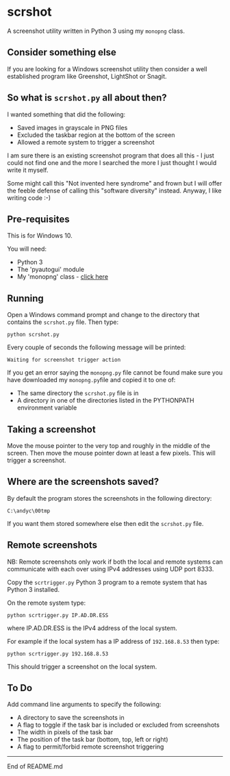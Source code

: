 # scrshot

A screenshot utility written in Python 3 using my `monopng` class.

## Consider something else

If you are looking for a Windows screenshot utility then consider
a well established program like Greenshot, LightShot or Snagit.

## So what is `scrshot.py` all about then?

I wanted something that did the following:

* Saved images in grayscale in PNG files
* Excluded the taskbar region at the bottom of the screen
* Allowed a remote system to trigger a screenshot

I am sure there is an existing screenshot program that does all this - I just could not
find one and the more I searched the more I just thought I would write it myself.

Some might call this "Not invented here syndrome" and frown but I will offer the feeble
defense of calling this "software diversity" instead.  Anyway, I like writing code :-)

## Pre-requisites

This is for Windows 10.

You will need:

* Python 3
* The 'pyautogui' module
* My 'monopng' class - [click here](https://github.com/andycranston/monopng)

## Running

Open a Windows command prompt and change to the directory that contains
the `scrshot.py` file.  Then type:

```
python scrshot.py
```

Every couple of seconds the following message will be printed:

```
Waiting for screenshot trigger action
```

If you get an error saying the `monopng.py` file cannot be found
make sure you have downloaded my `monopng.py`file and copied it to one of:

* The same directory the `scrshot.py` file is in
* A directory in one of the directories listed in the PYTHONPATH environment variable

## Taking a screenshot

Move the mouse pointer to the very top and roughly in the middle of the screen.  Then move the mouse pointer
down at least a few pixels.  This will trigger a screenshot.

## Where are the screenshots saved?

By default the program stores the screenshots in the following directory:

```
C:\andyc\00tmp
```

If you want them stored somewhere else then edit the `scrshot.py` file.

## Remote screenshots

NB: Remote screenshots only work if both the local and remote systems can communicate
with each over using IPv4 addresses using UDP port 8333.

Copy the `scrtrigger.py` Python 3 program to a remote system that has Python 3 installed.

On the remote system type:

```
python scrtrigger.py IP.AD.DR.ESS
```

where IP.AD.DR.ESS is the IPv4 address of the local system.

For example if the local system has a IP address of `192.168.8.53` then type:

```
python scrtrigger.py 192.168.8.53
```

This should trigger a screenshot on the local system.

## To Do

Add command line arguments to specify the following:

* A directory to save the screenshots in
* A flag to toggle if the task bar is included or excluded from screenshots
* The width in pixels of the task bar
* The position of the task bar (bottom, top, left or right)
* A flag to permit/forbid remote screenshot triggering

----------------------------

End of README.md
